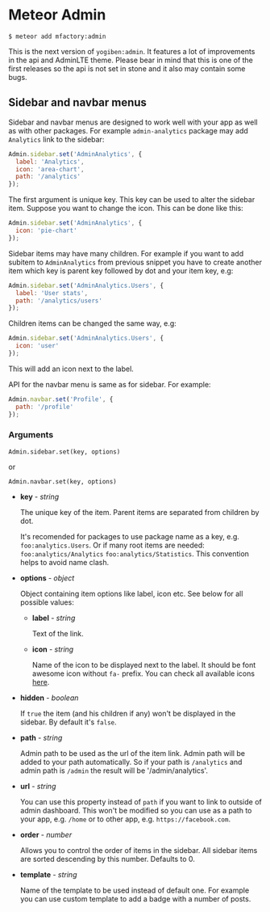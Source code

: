 Meteor Admin
============

`$ meteor add mfactory:admin`

This is the next version of `yogiben:admin`. It features a lot of improvements in the api and AdminLTE theme. Please bear in mind that this is one of the first releases so the api is not set in stone and it also may contain some bugs.

## Sidebar and navbar menus ##

Sidebar and navbar menus are designed to work well with your app as well as with other packages. For example `admin-analytics` package may add `Analytics` link to the sidebar:

```javascript
Admin.sidebar.set('AdminAnalytics', {
  label: 'Analytics',
  icon: 'area-chart',
  path: '/analytics'
});
```

The first argument is unique key. This key can be used to alter the sidebar item. Suppose you want to change the icon. This can be done like this:

```javascript
Admin.sidebar.set('AdminAnalytics', {
  icon: 'pie-chart'
});
```

Sidebar items may have many children. For example if you want to add subitem to `AdminAnalytics` from previous snippet you have to create another item which key is parent key followed by dot and your item key, e.g:

```javascript
Admin.sidebar.set('AdminAnalytics.Users', {
  label: 'User stats',
  path: '/analytics/users'
});
```

Children items can be changed the same way, e.g:

```javascript
Admin.sidebar.set('AdminAnalytics.Users', {
  icon: 'user'
});
```

This will add an icon next to the label.

API for the navbar menu is same as for sidebar. For example:

```javascript
Admin.navbar.set('Profile', {
  path: '/profile'
});
```

### Arguments ###

`Admin.sidebar.set(key, options)`

or

`Admin.navbar.set(key, options)`

- **key** - *string*

  The unique key of the item. Parent items are separated from children by dot.

  It's recomended for packages to use package name as a key, e.g. `foo:analytics.Users`. Or if many root items are needed: `foo:analytics/Analytics` `foo:analytics/Statistics`. This convention helps to avoid name clash.

- **options** - *object*

  Object containing item options like label, icon etc. See below for all possible values:

  - **label** - *string*

    Text of the link.

  - **icon** - *string*

    Name of the icon to be displayed next to the label. It should be font awesome icon without `fa-` prefix. You can check all available icons [here](http://fortawesome.github.io/Font-Awesome/icons/).

 - **hidden** - *boolean*

   If `true` the item (and his children if any) won't be displayed in the sidebar. By default it's `false`.

 - **path** - *string*

   Admin path to be used as the url of the item link. Admin path will be added to your path automatically. So if your path is `/analytics` and admin path is `/admin` the result will be '/admin/analytics'.

 - **url** - *string*

   You can use this property instead of `path` if you want to link to outside of admin dashboard. This won't be modified so you can use as a path to your app, e.g. `/home` or to other app, e.g. `https://facebook.com`.

 - **order** - *number*

   Allows you to control the order of items in the sidebar. All sidebar items are sorted descending by this number. Defaults to 0.

 - **template** - *string*

   Name of the template to be used instead of default one. For example you can use custom template to add a badge with a number of posts.
